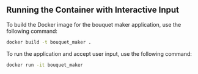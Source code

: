 ## Running the Container with Interactive Input
To build the Docker image for the bouquet maker application, use the following command:

```bash
docker build -t bouquet_maker .
```
To run the application and accept user input, use the following command:

```bash
docker run -it bouquet_maker
```
